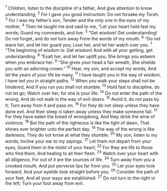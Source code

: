 <sup>1</sup> Children, listen to the discipline of a father, And give attention to know understanding;
<sup>2</sup> For I gave you good instruction: Do not forsake my Torah.
<sup>3</sup> For I was my father’s son, Tender and the only one in the eyes of my mother,
<sup>4</sup> Then he taught me and said to me, “Let your heart hold fast my words; Guard my commands, and live.
<sup>5</sup> “Get wisdom! Get understanding! Do not forget, and do not turn away From the words of my mouth.
<sup>6</sup> “Do not leave her, and let her guard you; Love her, and let her watch over you.
<sup>7</sup> “The beginning of wisdom is: Get wisdom! And with all your getting, get understanding.
<sup>8</sup> “Exalt her, and let her uplift you; She brings you esteem when you embrace her.
<sup>9</sup> “She gives your head a fair wreath, She shields you with an adorning crown.”
<sup>10</sup> Hear, my son, and accept my words, And let the years of your life be many.
<sup>11</sup> I have taught you in the way of wisdom, I have led you in straight paths.
<sup>12</sup> When you walk your steps shall not be hindered, And if you run you shall not stumble.
<sup>13</sup> Hold fast to discipline, do not let go; Watch over her, for she is your life.
<sup>14</sup> Do not enter the path of the wrong, And do not walk in the way of evil-doers.
<sup>15</sup> Avoid it, do not pass by it; Turn away from it and pass on.
<sup>16</sup> For they do not sleep unless they have done evil. And their sleep is taken away unless they make someone fall.
<sup>17</sup> For they have eaten the bread of wrongdoing, And they drink the wine of violence.
<sup>18</sup> But the path of the righteous is like the light of dawn, That shines ever brighter unto the perfect day.
<sup>19</sup> The way of the wrong is like darkness; They do not know at what they stumble.
<sup>20</sup> My son, listen to my words; Incline your ear to my sayings.
<sup>21</sup> Let them not depart from your eyes; Guard them in the midst of your heart;
<sup>22</sup> For they are life to those who find them, And healing to all their flesh.
<sup>23</sup> Watch over your heart with all diligence, For out of it are the sources of life.
<sup>24</sup> Turn away from you a crooked mouth, And put perverse lips far from you.
<sup>25</sup> Let your eyes look forward, And your eyelids look straight before you.
<sup>26</sup> Consider the path of your feet, And all your ways are established.
<sup>27</sup> Do not turn to the right or the left; Turn your foot away from evil.
